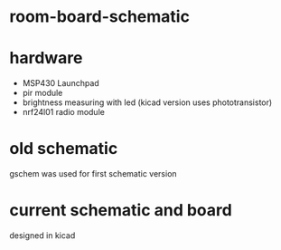 room-board-schematic
====================
# hardware
- MSP430 Launchpad
- pir module
- brightness measuring with led (kicad version uses phototransistor)
- nrf24l01 radio module

# old schematic
gschem was used for first schematic version

# current schematic and board
designed in kicad
